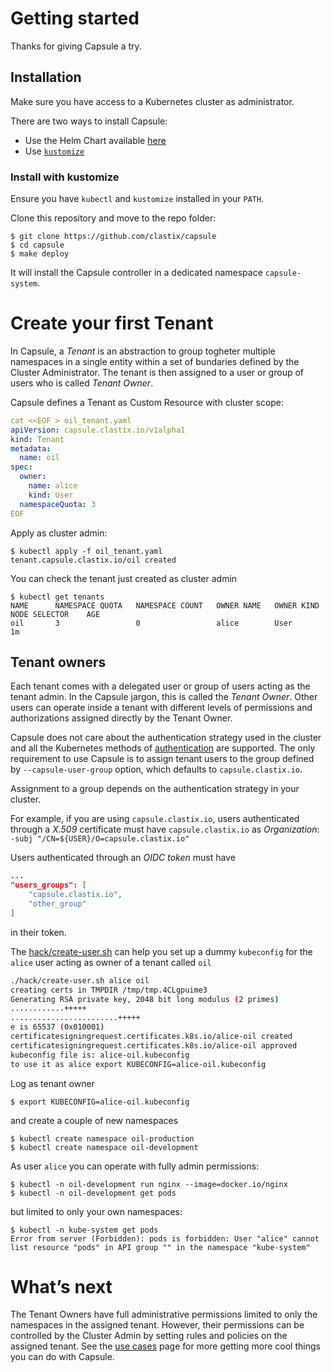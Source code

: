 # Getting started
Thanks for giving Capsule a try.

## Installation
Make sure you have access to a Kubernetes cluster as administrator.

There are two ways to install Capsule:

* Use the Helm Chart available [here](https://github.com/clastix/capsule/tree/master/charts/capsule)
* Use [`kustomize`](https://github.com/kubernetes-sigs/kustomize)

### Install with kustomize
Ensure you have `kubectl` and `kustomize` installed in your `PATH`. 

Clone this repository and move to the repo folder:

```
$ git clone https://github.com/clastix/capsule
$ cd capsule
$ make deploy
```

It will install the Capsule controller in a dedicated namespace `capsule-system`.

# Create your first Tenant
In Capsule, a _Tenant_ is an abstraction to group togheter multiple namespaces in a single entity within a set of bundaries defined by the Cluster Administrator. The tenant is then assigned to a user or group of users who is called _Tenant Owner_.

Capsule defines a Tenant as Custom Resource with cluster scope:

```yaml
cat <<EOF > oil_tenant.yaml
apiVersion: capsule.clastix.io/v1alpha1
kind: Tenant
metadata:
  name: oil
spec:
  owner:
    name: alice
    kind: User
  namespaceQuota: 3
EOF
```

Apply as cluster admin:

```
$ kubectl apply -f oil_tenant.yaml
tenant.capsule.clastix.io/oil created
```

You can check the tenant just created as cluster admin

```
$ kubectl get tenants
NAME      NAMESPACE QUOTA   NAMESPACE COUNT   OWNER NAME   OWNER KIND   NODE SELECTOR    AGE
oil       3                 0                 alice        User                          1m
```

## Tenant owners
Each tenant comes with a delegated user or group of users acting as the tenant admin. In the Capsule jargon, this is called the _Tenant Owner_. Other users can operate inside a tenant with different levels of permissions and authorizations assigned directly by the Tenant Owner.

Capsule does not care about the authentication strategy used in the cluster and all the Kubernetes methods of [authentication](https://kubernetes.io/docs/reference/access-authn-authz/authentication/) are supported. The only requirement to use Capsule is to assign tenant users to the group defined by `--capsule-user-group` option, which defaults to `capsule.clastix.io`.

Assignment to a group depends on the authentication strategy in your cluster.

For example, if you are using `capsule.clastix.io`, users authenticated through a _X.509_ certificate must have `capsule.clastix.io` as _Organization_: `-subj "/CN=${USER}/O=capsule.clastix.io"`

Users authenticated through an _OIDC token_ must have

```json
...
"users_groups": [
    "capsule.clastix.io",
    "other_group"
]
```

in their token.

The [hack/create-user.sh](hack/create-user.sh) can help you set up a dummy `kubeconfig` for the `alice` user acting as owner of a tenant called `oil`

```bash
./hack/create-user.sh alice oil
creating certs in TMPDIR /tmp/tmp.4CLgpuime3 
Generating RSA private key, 2048 bit long modulus (2 primes)
............+++++
........................+++++
e is 65537 (0x010001)
certificatesigningrequest.certificates.k8s.io/alice-oil created
certificatesigningrequest.certificates.k8s.io/alice-oil approved
kubeconfig file is: alice-oil.kubeconfig
to use it as alice export KUBECONFIG=alice-oil.kubeconfig
```

Log as tenant owner

```
$ export KUBECONFIG=alice-oil.kubeconfig
```

and create a couple of new namespaces

```
$ kubectl create namespace oil-production
$ kubectl create namespace oil-development
```

As user `alice` you can operate with fully admin permissions:

```
$ kubectl -n oil-development run nginx --image=docker.io/nginx 
$ kubectl -n oil-development get pods
```

but limited to only your own namespaces:

```
$ kubectl -n kube-system get pods
Error from server (Forbidden): pods is forbidden: User "alice" cannot list resource "pods" in API group "" in the namespace "kube-system"
```

# What’s next
The Tenant Owners have full administrative permissions limited to only the namespaces in the assigned tenant. However, their permissions can be controlled by the Cluster Admin by setting rules and policies on the assigned tenant. See the [use cases](./use-cases/overview.md) page for more getting more cool things you can do with Capsule.